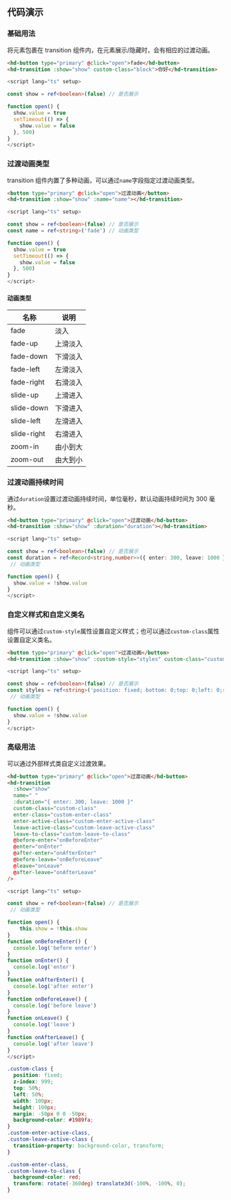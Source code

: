 
## 代码演示

### 基础用法

将元素包裹在 transition 组件内，在元素展示/隐藏时，会有相应的过渡动画。

```html
<hd-button type="primary" @click="open">fade</hd-button>
<hd-transition :show="show" custom-class="block">你好</hd-transition>
```

``` ts
<script lang="ts" setup>

const show = ref<boolean>(false) // 是否展示

function open() {
  show.value = true
  setTimeout(() => {
    show.value = false
  }, 500)
}
</script>

```


### 过渡动画类型

transition 组件内置了多种动画，可以通过`name`字段指定过渡动画类型。

```html
<button type="primary" @click="open">过渡动画</button>
<hd-transition :show="show" :name="name"></hd-transition>
```

``` ts
<script lang="ts" setup>

const show = ref<boolean>(false) // 是否展示
const name = ref<string>('fade') // 动画类型

function open() {
  show.value = true
  setTimeout(() => {
    show.value = false
  }, 500)
}
</script>

```


#### 动画类型

| 名称        | 说明 |
| ----------- | ----------- |
| fade        | 淡入        |
| fade-up     | 上滑淡入    |
| fade-down   | 下滑淡入    |
| fade-left   | 左滑淡入    |
| fade-right  | 右滑淡入    |
| slide-up    | 上滑进入    |
| slide-down  | 下滑进入    |
| slide-left  | 左滑进入    |
| slide-right | 右滑进入    |
| zoom-in     | 由小到大    |
| zoom-out    | 由大到小    |  


### 过渡动画持续时间

通过`duration`设置过渡动画持续时间，单位毫秒，默认动画持续时间为 300 毫秒。

```html
<hd-button type="primary" @click="open">过渡动画</hd-button>
<hd-transition :show="show" :duration="duration"></hd-transition>
```

``` ts
<script lang="ts" setup>

const show = ref<boolean>(false) // 是否展示
const duration = ref<Record<string,number>>({ enter: 300, leave: 1000 }) 
 // 动画类型

function open() {
  show.value = !show.value
}
</script>

```

### 自定义样式和自定义类名

组件可以通过`custom-style`属性设置自定义样式；也可以通过`custom-class`属性设置自定义类名。

```html
<button type="primary" @click="open">过渡动画</button>
<hd-transition :show="show" :custom-style="styles" custom-class="custom-class"></hd-transition>
```

``` ts
<script lang="ts" setup>

const show = ref<boolean>(false) // 是否展示
const styles = ref<string>('position: fixed; bottom: 0;top: 0;left: 0;right: 0;backgroundColor: rgba(0, 0, 0, 0.4);') // 自定义样式
 // 动画类型

function open() {
  show.value = !show.value
}
</script>

```

### 高级用法

可以通过外部样式类自定义过渡效果。

```html
<hd-button type="primary" @click="open">过渡动画</hd-button>
<hd-transition
  :show="show"
  name=" "
  :duration="{ enter: 300, leave: 1000 }"
  custom-class="custom-class"
  enter-class="custom-enter-class"
  enter-active-class="custom-enter-active-class"
  leave-active-class="custom-leave-active-class"
  leave-to-class="custom-leave-to-class"
  @before-enter="onBeforeEnter"
  @enter="onEnter"
  @after-enter="onAfterEnter"
  @before-leave="onBeforeLeave"
  @leave="onLeave"
  @after-leave="onAfterLeave"
/>
```


``` ts
<script lang="ts" setup>

const show = ref<boolean>(false) // 是否展示
 // 动画类型

function open() {
    this.show = !this.show
}
function onBeforeEnter() {
  console.log('before enter')
}
function onEnter() {
  console.log('enter')
}
function onAfterEnter() {
  console.log('after enter')
}
function onBeforeLeave() {
  console.log('before leave')
}
function onLeave() {
  console.log('leave')
}
function onAfterLeave() {
  console.log('after leave')
}
</script>

```

```css
.custom-class {
  position: fixed;
  z-index: 999;
  top: 50%;
  left: 50%;
  width: 100px;
  height: 100px;
  margin: -50px 0 0 -50px;
  background-color: #1989fa;
}
.custom-enter-active-class,
.custom-leave-active-class {
  transition-property: background-color, transform;
}

.custom-enter-class,
.custom-leave-to-class {
  background-color: red;
  transform: rotate(-360deg) translate3d(-100%, -100%, 0);
}
```  

